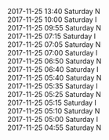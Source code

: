 2017-11-25 13:40 Saturday  N  
2017-11-25 10:00 Saturday  I  
2017-11-25 09:55 Saturday  N  
2017-11-25 07:15 Saturday  I  
2017-11-25 07:05 Saturday  N  
2017-11-25 07:00 Saturday  I  
2017-11-25 06:50 Saturday  N  
2017-11-25 06:40 Saturday  I  
2017-11-25 05:40 Saturday  N  
2017-11-25 05:35 Saturday  I  
2017-11-25 05:25 Saturday  N  
2017-11-25 05:15 Saturday  I  
2017-11-25 05:10 Saturday  N  
2017-11-25 05:00 Saturday  I  
2017-11-25 04:55 Saturday  N  
